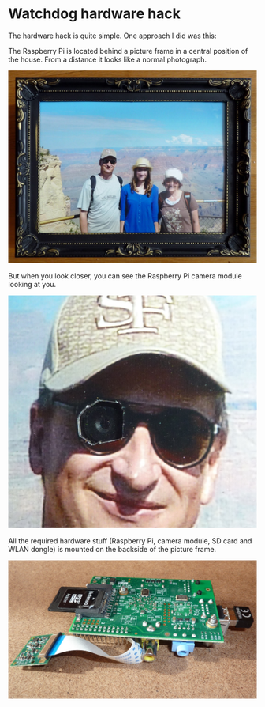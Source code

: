 # Watchdog hardware hack

The hardware hack is quite simple. One approach I did was this:

The Raspberry Pi is located behind a picture frame in a central position of the house.
From a distance it looks like a normal photograph.

![Picture frame](/doc/images/frame.jpg)

But when you look closer, you can see the Raspberry Pi camera module looking at you.

![Camera](/doc/images/camera.jpg)

All the required hardware stuff (Raspberry Pi, camera module, SD card and WLAN dongle) is mounted on the backside of the picture frame.

![Camera](/doc/images/rpi.jpg)
